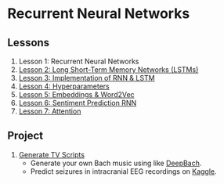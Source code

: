 # Recurrent Neural Networks

## Lessons

1. Lesson 1: Recurrent Neural Networks
1. [Lesson 2: Long Short-Term Memory Networks (LSTMs)](https://github.com/ahmedhasandrlnd/Deep_Learning_Nanodegree/tree/master/RNN/LSTM)
1. [Lesson 3: Implementation of RNN & LSTM](https://github.com/ahmedhasandrlnd/Deep_Learning_Nanodegree/tree/master/RNN/Implementation) 
1. [Lesson 4: Hyperparameters](https://github.com/ahmedhasandrlnd/Deep_Learning_Nanodegree/tree/master/RNN/Hyperparameters)
1. [Lesson 5: Embeddings & Word2Vec](https://github.com/ahmedhasandrlnd/Deep_Learning_Nanodegree/tree/master/RNN/Embedding)
1. [Lesson 6: Sentiment Prediction RNN](https://github.com/ahmedhasandrlnd/Deep_Learning_Nanodegree/tree/master/RNN/Sentiment)
1. [Lesson 7: Attention](https://github.com/ahmedhasandrlnd/Deep_Learning_Nanodegree/tree/master/RNN/Attention)

## Project

1. [Generate TV Scripts](https://github.com/ahmedhasandrlnd/TV_Script_Generation)
	* Generate your own Bach music using like [DeepBach](https://arxiv.org/pdf/1612.01010.pdf).
	* Predict seizures in intracranial EEG recordings on [Kaggle](https://www.kaggle.com/c/seizure-prediction).
